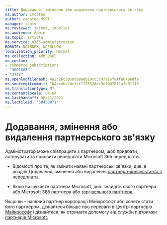 ```yaml
---
title: Додавання, змінення або видалення партнерського зв'язку
ms.author: cmcatee
author: cmcatee-MSFT
manager: scotv
ms.reviewer: jkinma, jmueller
ms.audience: Admin
ms.topic: article
ms.service: o365-administration
ROBOTS: NOINDEX, NOFOLLOW
localization_priority: Normal
ms.collection: Adm_O365
ms.custom:
- commerce_subscriptions
- "9001683"
- "3748"
ms.openlocfilehash: 4a2c26c3850d99aeb19cc3c47116faffa879edfa
ms.sourcegitcommit: 1b4ecaba74cfcff155528dc9e1002011afe0f110
ms.translationtype: MT
ms.contentlocale: uk-UA
ms.lasthandoff: 08/21/2021
ms.locfileid: "58450971"
---
```

# <a name="add-change-or-remove-a-partner-relationship"></a>Додавання, змінення або видалення партнерського зв'язку

Адміністратор може співпрацити з партнером, щоб придбати, активувати та поновити передплати Microsoft 365 передплати. 

- Відомості про те, як змінити наявні партнерські зв'язки, див. в розділі Додавання, змінення або видалення [партнера-консультанта з передплати.](https://docs.microsoft.com/microsoft-365/admin/misc/add-partner)

- Якщо ви шукаєте партнера Microsoft, див. знайдіть свого партнера або Microsoft 365 партнера або [торгівельного партнера.](https://docs.microsoft.com/microsoft-365/admin/manage/find-your-partner-or-reseller)

Якщо ви – наявний партнер корпорації Майкрософт або хочете стати його партнером, дізнайтеся більше про переваги в Центрі партнерів [Майкрософт](https://support.microsoft.com/help/4499930/partner-center-overview) і дізнайтеся, як отримати допомогу від служби підтримки [партнерів Microsoft.](https://aka.ms/partnersupport)
